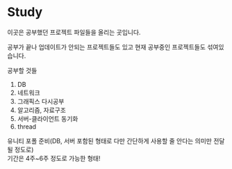 # Study
이곳은 공부했던 프로젝트 파일들을 올리는 곳입니다.

공부가 끝나 업데이트가 안되는 프로젝트들도 있고 현재 공부중인 프로젝트들도 섞여있습니다.

공부할 것들  
1. DB  
2. 네트워크  
3. 그래픽스 다시공부  
4. 알고리즘, 자료구조  
5. 서버-클라이언트 동기화  
6. thread  

유니티 포폴 준비(DB, 서버 포함된 형태로 다만 간단하게 사용할 줄 안다는 의미만 전달될 정도로)  
기간은 4주~6주 정도로 가능한 형태!  
